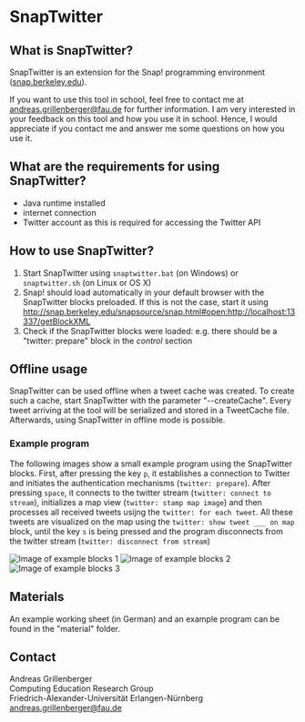# SnapTwitter

## What is SnapTwitter?
SnapTwitter is an extension for the Snap! programming environment ([snap.berkeley.edu](http://snap.berkeley.edu)).

If you want to use this tool in school, feel free to contact me at andreas.grillenberger@fau.de for further information. I am very interested in your feedback on this tool and how you use it in school. Hence, I would appreciate if you contact me and answer me some questions on how you use it.

## What are the requirements for using SnapTwitter?
* Java runtime installed
* internet connection
* Twitter account as this is required for accessing the Twitter API

## How to use SnapTwitter?
1. Start SnapTwitter using ``snaptwitter.bat`` (on Windows) or ``snaptwitter.sh`` (on Linux or OS X)
2. Snap! should load automatically in your default browser with the SnapTwitter blocks preloaded. If this is not the case, start it using http://snap.berkeley.edu/snapsource/snap.html#open:http://localhost:13337/getBlockXML
3. Check if the SnapTwitter blocks were loaded: e.g. there should be a "twitter: prepare" block in the _control_ section

## Offline usage
SnapTwitter can be used offline when a tweet cache was created. To create such a cache, start SnapTwitter with the parameter "--createCache". Every tweet arriving at the tool will be serialized and stored in a TweetCache file. Afterwards, using SnapTwitter in offline mode is possible.

### Example program
The following images show a small example program using the SnapTwitter blocks. First, after pressing the key ``p``, it establishes a connection to Twitter and initiates the authentication mechanisms (``twitter: prepare``). After pressing ``space``, it connects to the twitter stream (``twitter: connect to stream``), initializes a map view (``twitter: stamp map image``) and then processes all received tweets usijng the ``twitter: for each tweet``. All these tweets are visualized on the map using the ``twitter: show tweet ___ on map`` block, until the key ``s`` is being pressed and the program disconnects from the twitter stream (``twitter: disconnect from stream``)

![Image of example blocks 1](http://fau-ddi.github.io/SnapTwitter/images/example-block1.png) ![Image of example blocks 2](http://fau-ddi.github.io/SnapTwitter/images/example-block2.png) ![Image of example blocks 3](http://fau-ddi.github.io/SnapTwitter/images/example-block3.png) 

## Materials
An example working sheet (in German) and an example program can be found in the "material" folder.

## Contact
Andreas Grillenberger  
Computing Education Research Group  
Friedrich-Alexander-Universität Erlangen-Nürnberg  
andreas.grillenberger@fau.de
